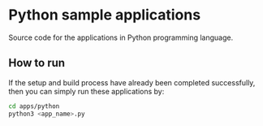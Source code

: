 # Python sample applications

Source code for the applications in Python programming language.

## How to run
If the setup and build process have already been completed successfully, then
you can simply run these applications by:

```bash
cd apps/python
python3 <app_name>.py
```